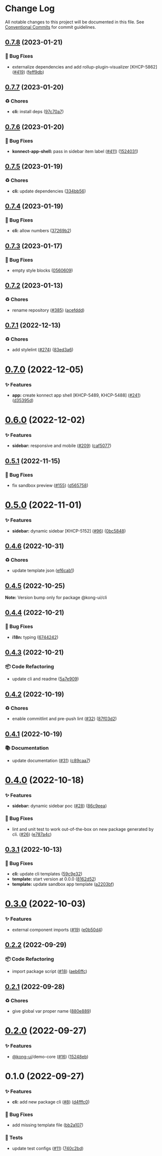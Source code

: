 # Change Log

All notable changes to this project will be documented in this file.
See [Conventional Commits](https://conventionalcommits.org) for commit guidelines.

## [0.7.8](https://github.com/Kong/shared-ui-components/compare/@kong-ui/cli@0.7.7...@kong-ui/cli@0.7.8) (2023-01-21)


### 🐛 Bug Fixes

* externalize dependencies and add rollup-plugin-visualizer [KHCP-5862] ([#419](https://github.com/Kong/shared-ui-components/issues/419)) ([feff9db](https://github.com/Kong/shared-ui-components/commit/feff9db3a4520f8cbcec8c0d91b160f7d8db975e))





## [0.7.7](https://github.com/Kong/shared-ui-components/compare/@kong-ui/cli@0.7.6...@kong-ui/cli@0.7.7) (2023-01-20)


### ♻️ Chores

* **cli:** install deps ([97c70a7](https://github.com/Kong/shared-ui-components/commit/97c70a778044abb3ba06010747989d19aed32a34))





## [0.7.6](https://github.com/Kong/shared-ui-components/compare/@kong-ui/cli@0.7.5...@kong-ui/cli@0.7.6) (2023-01-20)


### 🐛 Bug Fixes

* **konnect-app-shell:** pass in sidebar item label ([#411](https://github.com/Kong/shared-ui-components/issues/411)) ([1524031](https://github.com/Kong/shared-ui-components/commit/152403174bcc24577eef5b365fd1715a24c6f7f0))





## [0.7.5](https://github.com/Kong/shared-ui-components/compare/@kong-ui/cli@0.7.4...@kong-ui/cli@0.7.5) (2023-01-19)


### ♻️ Chores

* **cli:** update dependencies ([334bb56](https://github.com/Kong/shared-ui-components/commit/334bb567f98034efff2b72a5287d642172a92466))





## [0.7.4](https://github.com/Kong/shared-ui-components/compare/@kong-ui/cli@0.7.3...@kong-ui/cli@0.7.4) (2023-01-19)


### 🐛 Bug Fixes

* **cli:** allow numbers ([37269b2](https://github.com/Kong/shared-ui-components/commit/37269b2005c678a15316641f0809dd824893288c))





## [0.7.3](https://github.com/Kong/shared-ui-components/compare/@kong-ui/cli@0.7.2...@kong-ui/cli@0.7.3) (2023-01-17)


### 🐛 Bug Fixes

* empty style blocks ([0560609](https://github.com/Kong/shared-ui-components/commit/0560609aaf7df50e82faa3720d6efb6d9466dd32))





## [0.7.2](https://github.com/Kong/shared-ui-components/compare/@kong-ui/cli@0.7.1...@kong-ui/cli@0.7.2) (2023-01-13)


### ♻️ Chores

* rename repository ([#385](https://github.com/Kong/shared-ui-components/issues/385)) ([acefddd](https://github.com/Kong/shared-ui-components/commit/acefddd0a3e1923eefe8020c159ee0a8b86d3f0d))





## [0.7.1](https://github.com/Kong/shared-ui-components/compare/@kong-ui/cli@0.7.0...@kong-ui/cli@0.7.1) (2022-12-13)


### ♻️ Chores

* add stylelint ([#274](https://github.com/Kong/shared-ui-components/issues/274)) ([83ed3a6](https://github.com/Kong/shared-ui-components/commit/83ed3a6bedecd0b14f26c9ef219fa56c246e9228))





# [0.7.0](https://github.com/Kong/shared-ui-components/compare/@kong-ui/cli@0.6.0...@kong-ui/cli@0.7.0) (2022-12-05)


### ✨ Features

* **app:** create konnect app shell [KHCP-5489, KHCP-5488] ([#241](https://github.com/Kong/shared-ui-components/issues/241)) ([d35395d](https://github.com/Kong/shared-ui-components/commit/d35395dd329f883de8a9990f2f22f4a645ad78f9))





# [0.6.0](https://github.com/Kong/shared-ui-components/compare/@kong-ui/cli@0.5.1...@kong-ui/cli@0.6.0) (2022-12-02)


### ✨ Features

* **sidebar:** responsive and mobile ([#209](https://github.com/Kong/shared-ui-components/issues/209)) ([caf5077](https://github.com/Kong/shared-ui-components/commit/caf5077bf5c217505904f6959be01653e3a8e53e))





## [0.5.1](https://github.com/Kong/shared-ui-components/compare/@kong-ui/cli@0.5.0...@kong-ui/cli@0.5.1) (2022-11-15)


### 🐛 Bug Fixes

* fix sandbox preview ([#155](https://github.com/Kong/shared-ui-components/issues/155)) ([d565758](https://github.com/Kong/shared-ui-components/commit/d565758d7ad3d072d8f14df2d79d123f80333726))





# [0.5.0](https://github.com/Kong/shared-ui-components/compare/@kong-ui/cli@0.4.6...@kong-ui/cli@0.5.0) (2022-11-01)


### ✨ Features

* **sidebar:** dynamic sidebar [KHCP-5152] ([#96](https://github.com/Kong/shared-ui-components/issues/96)) ([0bc5848](https://github.com/Kong/shared-ui-components/commit/0bc5848de494225091c651de04d850db0bb7c071))





## [0.4.6](https://github.com/Kong/shared-ui-components/compare/@kong-ui/cli@0.4.5...@kong-ui/cli@0.4.6) (2022-10-31)


### ♻️ Chores

* update template json ([ef6cab1](https://github.com/Kong/shared-ui-components/commit/ef6cab19224b8b0661fb159e605b9ed35196d1b9))





## [0.4.5](https://github.com/Kong/shared-ui-components/compare/@kong-ui/cli@0.4.4...@kong-ui/cli@0.4.5) (2022-10-25)

**Note:** Version bump only for package @kong-ui/cli





## [0.4.4](https://github.com/Kong/shared-ui-components/compare/@kong-ui/cli@0.4.3...@kong-ui/cli@0.4.4) (2022-10-21)


### 🐛 Bug Fixes

* **i18n:** typing ([6744242](https://github.com/Kong/shared-ui-components/commit/6744242af747c7044689e57466c7b3578a510656))





## [0.4.3](https://github.com/Kong/shared-ui-components/compare/@kong-ui/cli@0.4.2...@kong-ui/cli@0.4.3) (2022-10-21)


### 📦 Code Refactoring

* update cli and readme ([5a7e909](https://github.com/Kong/shared-ui-components/commit/5a7e9094833455d73df819d5804d54a82d8d09e9))





## [0.4.2](https://github.com/Kong/shared-ui-components/compare/@kong-ui/cli@0.4.1...@kong-ui/cli@0.4.2) (2022-10-19)


### ♻️ Chores

* enable commitlint and pre-push lint ([#32](https://github.com/Kong/shared-ui-components/issues/32)) ([87f03d2](https://github.com/Kong/shared-ui-components/commit/87f03d2deb195d5e297863687eb9e832b78a5357))





## [0.4.1](https://github.com/Kong/shared-ui-components/compare/@kong-ui/cli@0.4.0...@kong-ui/cli@0.4.1) (2022-10-19)


### 📚 Documentation

* update documentation ([#31](https://github.com/Kong/shared-ui-components/issues/31)) ([c89caa7](https://github.com/Kong/shared-ui-components/commit/c89caa785cfdb702dfd9691a60823e34bcbea481))





# [0.4.0](https://github.com/Kong/shared-ui-components/compare/@kong-ui/cli@0.3.1...@kong-ui/cli@0.4.0) (2022-10-18)


### ✨ Features

* **sidebar:** dynamic sidebar poc ([#28](https://github.com/Kong/shared-ui-components/issues/28)) ([86c9eea](https://github.com/Kong/shared-ui-components/commit/86c9eea52cf7820fb6a40fc00ed86d32ee32dbaf))


### 🐛 Bug Fixes

* lint and unit test to work out-of-the-box on new package generated by cli. ([#26](https://github.com/Kong/shared-ui-components/issues/26)) ([e787a4c](https://github.com/Kong/shared-ui-components/commit/e787a4c5eb15d3d179957e63f2a2e6befd38890d))





## [0.3.1](https://github.com/Kong/shared-ui-components/compare/@kong-ui/cli@0.3.0...@kong-ui/cli@0.3.1) (2022-10-13)


### 🐛 Bug Fixes

* **cli:** update cli templates ([59c9e32](https://github.com/Kong/shared-ui-components/commit/59c9e326a6804b14160aace72d0666b292aae811))
* **template:** start version at 0.0.0 ([8162d52](https://github.com/Kong/shared-ui-components/commit/8162d52568c572862b2cde1a9b4b1bca0717ec03))
* **template:** update sandbox app template ([a2203bf](https://github.com/Kong/shared-ui-components/commit/a2203bf4e92656c9836593a7cf1dd6704035190f))





# [0.3.0](https://github.com/Kong/shared-ui-components/compare/@kong-ui/cli@0.2.2...@kong-ui/cli@0.3.0) (2022-10-03)


### ✨ Features

* external component imports ([#19](https://github.com/Kong/shared-ui-components/issues/19)) ([e0b50d4](https://github.com/Kong/shared-ui-components/commit/e0b50d42b383870f6274ef2f92eb0520902ba840))





## [0.2.2](https://github.com/Kong/shared-ui-components/compare/@kong-ui/cli@0.2.1...@kong-ui/cli@0.2.2) (2022-09-29)


### 📦 Code Refactoring

* import package script ([#18](https://github.com/Kong/shared-ui-components/issues/18)) ([aeb6ffc](https://github.com/Kong/shared-ui-components/commit/aeb6ffc081a3b606c7c4f0fcab3b463ffa463a3f))





## [0.2.1](https://github.com/Kong/shared-ui-components/compare/@kong-ui/cli@0.2.0...@kong-ui/cli@0.2.1) (2022-09-28)


### ♻️ Chores

* give global var proper name ([880e889](https://github.com/Kong/shared-ui-components/commit/880e889cb3225c076508f009e54e4f67ece0c4a5))





# [0.2.0](https://github.com/Kong/shared-ui-components/compare/@kong-ui/cli@0.1.0...@kong-ui/cli@0.2.0) (2022-09-27)


### ✨ Features

* [@kong-ui](https://github.com/kong-ui)/demo-core ([#16](https://github.com/Kong/shared-ui-components/issues/16)) ([15248eb](https://github.com/Kong/shared-ui-components/commit/15248eb1cd52b9a24818dd73dbbfe24f43ae3ff5))





# 0.1.0 (2022-09-27)


### ✨ Features

* **cli:** add new package cli ([#8](https://github.com/Kong/shared-ui-components/issues/8)) ([d4fffc0](https://github.com/Kong/shared-ui-components/commit/d4fffc0b9e022655105fa1c3dd229e1b238efeaf))


### 🐛 Bug Fixes

* add missing template file ([bb2a107](https://github.com/Kong/shared-ui-components/commit/bb2a1076ec89dd19d9d0e679a9aa702f6022a9bf))


### 🚨 Tests

* update test configs ([#11](https://github.com/Kong/shared-ui-components/issues/11)) ([740c2bd](https://github.com/Kong/shared-ui-components/commit/740c2bd8257412b9cdea7041cb5bc935803e27bd))
